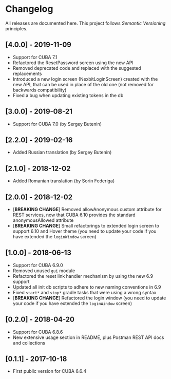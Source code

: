 # Changelog

All releases are documented here. This project follows *Semantic Versioning* principles.

## [4.0.0] - 2019-11-09

- Support for CUBA 7.1
- Refactored the ResetPassword screen using the new API
- Removed deprecated code and replaced with the suggested replacements
- Introduced a new login screen (NexbitLoginScreen) created with the new API, that can be used in 
place of the old one (not removed for backwards compatibility)
- Fixed a bug when updating existing tokens in the db

## [3.0.0] - 2019-08-21

- Support for CUBA 7.0 (by Sergey Butenin)

## [2.2.0] - 2019-02-16

- Added Russian translation (by Sergey Butenin)

## [2.1.0] - 2018-12-02

- Added Romanian translation (by Sorin Federiga)

## [2.0.0] - 2018-12-02

- [**BREAKING CHANGE**] Removed allowAnonymous custom attribute for REST services, now that CUBA 6.10 provides the standard anonymousAllowed attribute
- [**BREAKING CHANGE**] Small refactorings to extended login screen to support 6.10 and Hover theme (you need to update your code if you have extended the `loginWindow` screen)

## [1.0.0] - 2018-06-13

- Support for CUBA 6.9.0
- Removed unused `gui` module
- Refactored the reset link handler mechanism by using the new 6.9 support
- Updated all init db scripts to adhere to new naming conventions in 6.9
- Fixed `start*` and `stop*` gradle tasks that were using a wrong syntax
- [**BREAKING CHANGE**] Refactored the login window (you need to update your code if you have extended the `loginWindow` screen)

## [0.2.0] - 2018-04-20

- Support for CUBA 6.8.6
- New extensive usage section in README, plus Postman REST API docs and collections

## [0.1.1] - 2017-10-18

- First public version for CUBA 6.6.4
